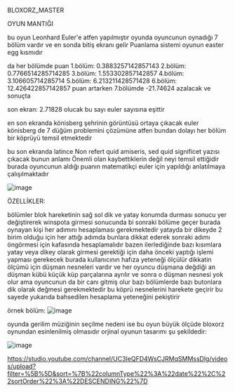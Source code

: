 BLOXORZ_MASTER


OYUN MANTIĞI



bu oyun Leonhard Euler'e atfen yapılmıştır oyunda oyuncunun oynadığı 7 bölüm vardır ve en sonda bitiş ekranı gelir Puanlama sistemi oyunun easter egg kısmıdır

da her bölümde puan
1.bölüm: 0.3883257142857143
2.bölüm: 0.7766514285714285
3.bölüm: 1.553302857142857
4.bölüm: 3.106605714285714
5.bölüm: 6.213211428571428
6.bölüm: 12.426422857142857
puan artarken 7.bölümde -21.74624 azalacak ve sonuçta 

son ekran: 2.71828 olucak bu sayı euler sayısına eşittir

en son ekranda könisberg şehrinin görüntüsü ortaya çıkacak euler könisberg de 7 düğüm problemini çözümüne atfen bundan dolayı her bölüm bir köprüyü temsil etmektedir 

bu son ekranda latince Non refert quid amiseris, sed quid significet yazısı çıkacak bunun anlamı Önemli olan kaybettiklerin değil neyi temsil ettiğidir burada oyuncunun aldığı puanın matematikçi euler için yapıldığı anlatılmaya çalışılmaktadır

![image](https://github.com/pantherleon-22/untiy_bloxorz_uludag/assets/123326812/b5dbdd15-9477-48ce-b36d-fd521da5afba)


ÖZELLİKLER:

bölümler blok hareketinin sağ sol dik ve yatay konumda durması sonucu
yer değiştirerek winspota girmesi sonucunda bi sonraki bölüme geçer 
burada oynayan kişi her adımını hesaplaması gerekmektedir yatayda bir dikeyde 2 birim olduğu için her attığı adımda bunlara dikkat ederek sonraki adımı öngörmesi için kafasında hesaplamalıdır bazen ilerlediğinde 
bazı kısımlara yatay veya dikey olarak girmesi gerektiği için daha önceki yaptığı işlemi yapması gerekecek burada kullanıcının hafıza yeteneği ölçülür dikkatin ölçümü için düşman nesneleri vardır ve her oyuncu düşmana değdiği an düşman kübü küçük küp parçalarına ayrılır ve sonra o düşman nesnesi yok olur ama oyuncunun da bir canı gitmiş olur 
bazı bölümlerde bazı butonlara dik olarak değmesi gerekmektedir bu köprü nesnelerini harekete geçirir bu sayede yukarıda bahsedilen hesaplama yeteneğini pekiştirir 

örnek bölüm: ![image](https://github.com/pantherleon-22/untiy_bloxorz_uludag/assets/123326812/d564c2cc-b6b6-4482-8bea-8a981582a5d3)


oyunda gerilim müziğinin seçilme nedeni ise bu oyun büyük ölçüde bloxorz oynundan esinlenilmiş olmasıdır
orjinal oyunun tasarımı şu şekildedir:

![image](https://github.com/pantherleon-22/untiy_bloxorz_uludag/assets/123326812/8b6462ea-5771-4d05-bf5e-a32de3e5e112)



https://studio.youtube.com/channel/UC3IeQFD4WsCJRMqSMMssDlg/videos/upload?filter=%5B%5D&sort=%7B%22columnType%22%3A%22date%22%2C%22sortOrder%22%3A%22DESCENDING%22%7D



